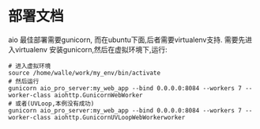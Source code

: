 # 部署文档

aio 最佳部署需要gunicorn, 而在ubuntu下面,后者需要virtualenv支持.
需要先进入virtualenv 安装gunicorn,然后在虚拟环境下,运行:

```shell
# 进入虚拟环境
source /home/walle/work/my_env/bin/activate
# 然后运行
gunicorn aio_pro_server:my_web_app --bind 0.0.0.0:8084 --workers 7 --worker-class aiohttp.GunicornWebWorker
# 或者(UVLoop,本例没有成功)
gunicorn aio_pro_server:my_web_app --bind 0.0.0.0:8084 --workers 7 --worker-class aiohttp.GunicornUVLoopWebWorkerworker
```